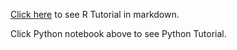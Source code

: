 [Click here](https://cdn.rawgit.com/sase-hack/sase-hack-2017/82f44506/tutorials/r_tutorial.html) to see R Tutorial in markdown.

Click Python notebook above to see Python Tutorial.
